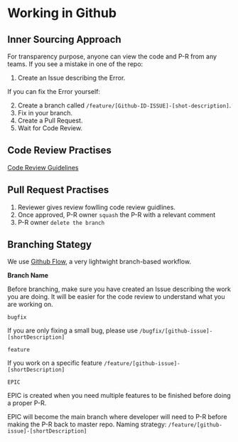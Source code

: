 #  Working in Github

##  Inner Sourcing Approach

For transparency purpose, anyone can view the code and P-R from any teams. If you see a mistake in one of the repo:

1. Create an Issue describing the Error.

If you can fix the Error yourself:

2. Create a branch called `/feature/[Github-ID-ISSUE]-[shot-description]`.
3. Fix in your branch.
4. Create a Pull Request.
5. Wait for Code Review.

## Code Review Practises

[Code Review Guidelines](./review.md)

## Pull Request Practises

1. Reviewer gives review fowlling code review guidlines.
2. Once approved, P-R owner `squash` the P-R with a relevant comment
3. P-R owner `delete the branch`

## Branching Stategy

We use [Github Flow](https://guides.github.com/introduction/flow/), a very lightwight branch-based workflow.

**Branch Name**

Before branching, make sure you have created an Issue describing the work you are doing. It will be easier for the code review to understand what you are working on.

`bugfix`

If you are only fixing a small bug, please use `/bugfix/[github-issue]-[shortDescription]`

`feature`

If you work on a specific feature `/feature/[github-issue]-[shortDescription]`

`EPIC`

EPIC is created when you need multiple features to be finished before doing a proper P-R.

EPIC will become the main branch where developer will need to P-R before making the P-R back to master repo. Naming strategy: `/feature/[github-issue]-[shortDescription]`


